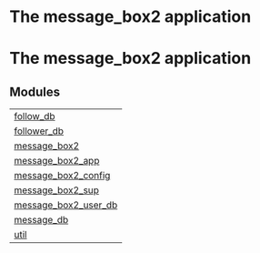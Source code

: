 

<h1>The message_box2 application</h1>

The message_box2 application
============================


<h2 class="indextitle">Modules</h2>



<table width="100%" border="0" summary="list of modules">
<tr><td><a href="follow_db.md" class="module">follow_db</a></td></tr>
<tr><td><a href="follower_db.md" class="module">follower_db</a></td></tr>
<tr><td><a href="message_box2.md" class="module">message_box2</a></td></tr>
<tr><td><a href="message_box2_app.md" class="module">message_box2_app</a></td></tr>
<tr><td><a href="message_box2_config.md" class="module">message_box2_config</a></td></tr>
<tr><td><a href="message_box2_sup.md" class="module">message_box2_sup</a></td></tr>
<tr><td><a href="message_box2_user_db.md" class="module">message_box2_user_db</a></td></tr>
<tr><td><a href="message_db.md" class="module">message_db</a></td></tr>
<tr><td><a href="util.md" class="module">util</a></td></tr></table>

